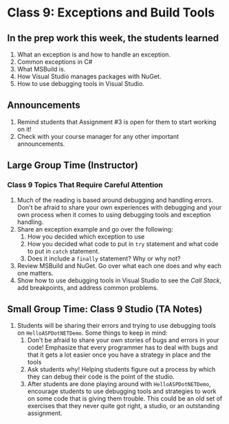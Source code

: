 # Class 9: Exceptions and Build Tools

## In the prep work this week, the students learned

1. What an exception is and how to handle an exception.
1. Common exceptions in C#
1. What MSBuild is.
1. How Visual Studio manages packages with NuGet.
1. How to use debugging tools in Visual Studio.

## Announcements

1. Remind students that Assignment #3 is open for them to start working on it!
1. Check with your course manager for any other important announcements.

## Large Group Time (Instructor)

### Class 9 Topics That Require Careful Attention

1. Much of the reading is based around debugging and handling errors. Don't be afraid to share your own experiences with debugging and your own process when it comes to using debugging tools and exception handling.
1. Share an exception example and go over the following:
   1. How you decided which exception to use
   1. How you decided what code to put in ``try`` statement and what code to put in ``catch`` statement.
   1. Does it include a ``finally`` statement? Why or why not?
1. Review MSBuild and NuGet. Go over what each one does and why each one matters.
1. Show how to use debugging tools in Visual Studio to see the *Call Stack*, add breakpoints, and address common problems.

## Small Group Time: Class 9 Studio (TA Notes)

1. Students will be sharing their errors and trying to use debugging tools on ``HelloASPDotNETDemo``. Some things to keep in mind:
   1. Don't be afraid to share your own stories of bugs and errors in your code! Emphasize that every programmer has to deal with bugs and that it gets a lot easier once you have a strategy in place and the tools 
   1. Ask students why! Helping students figure out a process by which they can debug their code is the point of the studio.
   1. After students are done playing around with ``HelloASPDotNETDemo``, encourage students to use debugging tools and strategies to work on some code that is giving them trouble. This could be an old set of exercises that they never quite got right, a studio, or an outstanding assignment.